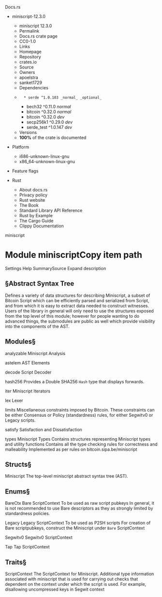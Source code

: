 Docs.rs
  * miniscript-12.3.0
    * miniscript 12.3.0 
    * Permalink 
    * Docs.rs crate page 
    * CC0-1.0
    * Links
    * Homepage 
    * Repository 
    * crates.io 
    * Source 
    * Owners
    * apoelstra 
    * sanket1729 
    * Dependencies
    *       * serde ^1.0.103 _normal_ _optional_
      * bech32 ^0.11.0 _normal_
      * bitcoin ^0.32.0 _normal_
      * bitcoin ^0.32.0 _dev_
      * secp256k1 ^0.29.0 _dev_
      * serde_test ^1.0.147 _dev_
    * Versions
    * **100%** of the crate is documented 
  * Platform
    * i686-unknown-linux-gnu
    * x86_64-unknown-linux-gnu
  * Feature flags


  * Rust
    * About docs.rs 
    * Privacy policy 
    * Rust website 
    * The Book 
    * Standard Library API Reference 
    * Rust by Example 
    * The Cargo Guide 
    * Clippy Documentation 


miniscript
# Module miniscriptCopy item path
Settings
Help
SummarySource
Expand description
## §Abstract Syntax Tree
Defines a variety of data structures for describing Miniscript, a subset of Bitcoin Script which can be efficiently parsed and serialized from Script, and from which it is easy to extract data needed to construct witnesses.
Users of the library in general will only need to use the structures exposed from the top level of this module; however for people wanting to do advanced things, the submodules are public as well which provide visibility into the components of the AST.
## Modules§

analyzable
    Miniscript Analysis

astelem
    AST Elements

decode
    Script Decoder

hash256
    Provides a Double SHA256 `Hash` type that displays forwards.

iter
    Miniscript Iterators

lex
    Lexer

limits
    Miscellaneous constraints imposed by Bitcoin. These constraints can be either Consensus or Policy (standardness) rules, for either Segwitv0 or Legacy scripts.

satisfy
    Satisfaction and Dissatisfaction

types
    Miniscript Types Contains structures representing Miniscript types and utility functions Contains all the type checking rules for correctness and malleability Implemented as per rules on bitcoin.sipa.be/miniscript
## Structs§

Miniscript
    The top-level miniscript abstract syntax tree (AST).
## Enums§

BareCtx
    Bare ScriptContext To be used as raw script pubkeys In general, it is not recommended to use Bare descriptors as they as strongly limited by standardness policies.

Legacy
    Legacy ScriptContext To be used as P2SH scripts For creation of Bare scriptpubkeys, construct the Miniscript under `Bare` ScriptContext

Segwitv0
    Segwitv0 ScriptContext

Tap
    Tap ScriptContext
## Traits§

ScriptContext
    The ScriptContext for Miniscript. Additional type information associated with miniscript that is used for carrying out checks that dependent on the context under which the script is used. For example, disallowing uncompressed keys in Segwit context
